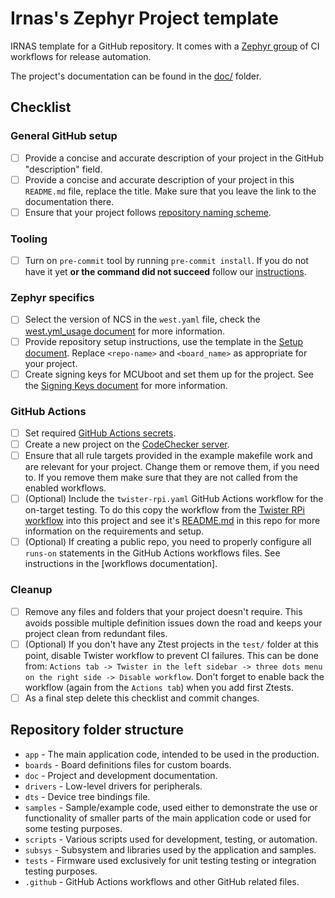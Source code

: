 # Irnas's Zephyr Project template

IRNAS template for a GitHub repository. It comes with a
[Zephyr group](https://github.com/IRNAS/irnas-workflows-software/tree/main/workflow-templates/zephyr)
of CI workflows for release automation.

The project's documentation can be found in the [doc/](./doc/README.md) folder.

## Checklist

### General GitHub setup

- [ ] Provide a concise and accurate description of your project in the GitHub "description" field.
- [ ] Provide a concise and accurate description of your project in this `README.md` file, replace
      the title. Make sure that you leave the link to the documentation there.
- [ ] Ensure that your project follows [repository naming scheme].

### Tooling

- [ ] Turn on `pre-commit` tool by running `pre-commit install`. If you do not have it yet **or the
      command did not succeed** follow our [instructions].

[instructions]: https://github.com/IRNAS/irnas-guidelines-docs/tree/main/tools/pre-commit

### Zephyr specifics

- [ ] Select the version of NCS in the `west.yaml` file, check the
      [west.yml_usage document](./doc/development/west_yml_usage.md) for more information.
- [ ] Provide repository setup instructions, use the template in the
      [Setup document](./doc/development/setup.md). Replace `<repo-name>` and `<board_name>` as
      appropriate for your project.
- [ ] Create signing keys for MCUboot and set them up for the project. See the
      [Signing Keys document](./doc/development/signing_keys.md) for more information.

### GitHub Actions

- [ ] Set required [GitHub Actions secrets].
- [ ] Create a new project on the [CodeChecker server].
- [ ] Ensure that all rule targets provided in the example makefile work and are relevant for your
      project. Change them or remove them, if you need to. If you remove them make sure that they
      are not called from the enabled workflows.
- [ ] (Optional) Include the `twister-rpi.yaml` GitHub Actions workflow for the on-target testing.
      To do this copy the workflow from the [Twister RPi workflow] into this project and see it's
      [README.md] in this repo for more information on the requirements and setup.
- [ ] (Optional) If creating a public repo, you need to properly configure all `runs-on` statements
      in the GitHub Actions workflows files. See instructions in the [workflows documentation].

### Cleanup

- [ ] Remove any files and folders that your project doesn't require. This avoids possible multiple
      definition issues down the road and keeps your project clean from redundant files.
- [ ] (Optional) If you don't have any Ztest projects in the `test/` folder at this point, disable
      Twister workflow to prevent CI failures. This can be done from:
      `Actions tab -> Twister in the left sidebar -> three dots menu on the right side -> Disable workflow`.
      Don't forget to enable back the workflow (again from the `Actions tab`) when you add first
      Ztests.
- [ ] As a final step delete this checklist and commit changes.

[repository naming scheme]:
  https://github.com/IRNAS/irnas-guidelines-docs/blob/main/docs/github_projects_guidelines.md#repository-naming-scheme-
[GitHub Actions secrets]:
  https://github.com/IRNAS/irnas-workflows-software/tree/main/workflow-templates/zephyr#required-github-action-secrets
[README.md]: scripts/rpi-jlink-server/README.md
[Twister RPi workflow]:
  https://github.com/IRNAS/irnas-workflows-software/tree/main/workflow-templates/rpi-twister-hil
[CodeChecker server]:
  https://github.com/IRNAS/irnas-codechecker-software?tab=readme-ov-file#creating-new-products---codechecker-integration-in-east

## Repository folder structure

- `app` - The main application code, intended to be used in the production.
- `boards` - Board definitions files for custom boards.
- `doc` - Project and development documentation.
- `drivers` - Low-level drivers for peripherals.
- `dts` - Device tree bindings file.
- `samples` - Sample/example code, used either to demonstrate the use or functionality of smaller
  parts of the main application code or used for some testing purposes.
- `scripts` - Various scripts used for development, testing, or automation.
- `subsys` - Subsystem and libraries used by the application and samples.
- `tests` - Firmware used exclusively for unit testing testing or integration testing purposes.
- `.github` - GitHub Actions workflows and other GitHub related files.

